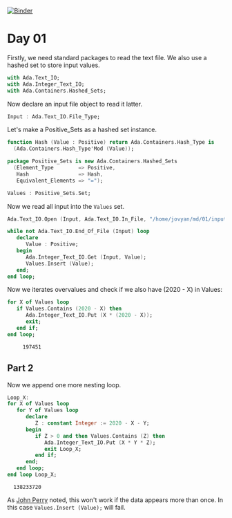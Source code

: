 [![Binder](https://mybinder.org/badge_logo.svg)](https://mybinder.org/v2/gh/reznikmm/ada-howto/advent-2020?filepath=%2Fhome%2Fjovyan%2Fnb%2F01%2F01.ipynb)

# Day 01

Firstly, we need standard packages to read the text file. We also use a hashed set to store input values.


```Ada
with Ada.Text_IO;
with Ada.Integer_Text_IO;
with Ada.Containers.Hashed_Sets;
```

Now declare an input file object to read it latter.


```Ada
Input : Ada.Text_IO.File_Type;
```

Let's make a Positive_Sets as a hashed set instance.


```Ada
function Hash (Value : Positive) return Ada.Containers.Hash_Type is
  (Ada.Containers.Hash_Type'Mod (Value));

package Positive_Sets is new Ada.Containers.Hashed_Sets
  (Element_Type        => Positive,
   Hash                => Hash,
   Equivalent_Elements => "=");

Values : Positive_Sets.Set;
```

Now we read all input into the `Values` set.


```Ada
Ada.Text_IO.Open (Input, Ada.Text_IO.In_File, "/home/jovyan/md/01/input");

while not Ada.Text_IO.End_Of_File (Input) loop
   declare
      Value : Positive;
   begin
      Ada.Integer_Text_IO.Get (Input, Value);
      Values.Insert (Value);
   end;
end loop;
```

Now we iterates overvalues and check if we also have (2020 - X) in Values:


```Ada
for X of Values loop
   if Values.Contains (2020 - X) then
      Ada.Integer_Text_IO.Put (X * (2020 - X));
      exit;
   end if;
end loop;
```




         197451



## Part 2

Now we append one more nesting loop.


```Ada
Loop_X:
for X of Values loop
   for Y of Values loop
      declare
         Z : constant Integer := 2020 - X - Y;
      begin
         if Z > 0 and then Values.Contains (Z) then
            Ada.Integer_Text_IO.Put (X * Y * Z);
            exit Loop_X;
         end if;
      end;
   end loop;
end loop Loop_X;
```




      138233720



As [John Perry](https://github.com/johnperry-math) noted, this won't work if the data appears more than once. In this case `Values.Insert (Value);` will fail.
